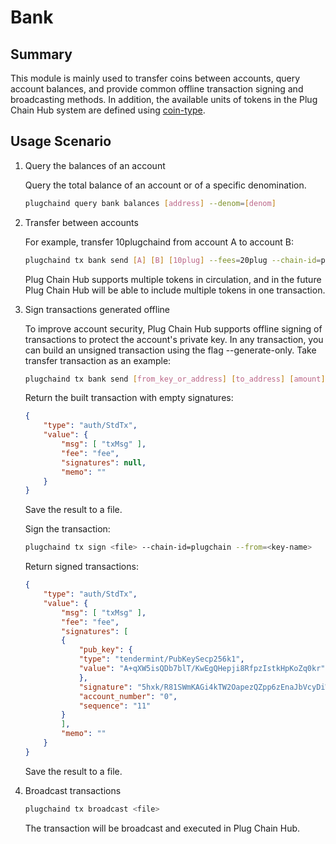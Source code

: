 # Bank

## Summary

This module is mainly used to transfer coins between accounts, query account balances, and provide common offline transaction signing and broadcasting methods. In addition, the available units of tokens in the Plug Chain Hub system are defined using [coin-type](../concepts/coin-type.md).

## Usage Scenario

1. Query the balances of an account

    Query the total balance of an account or of a specific denomination.

    ```bash
    plugchaind query bank balances [address] --denom=[denom]
    ```

2. Transfer between accounts

    For example, transfer 10plugchaind from account A to account B:

    ```bash
    plugchaind tx bank send [A] [B] [10plug] --fees=20plug --chain-id=plugchain
    ```

    Plug Chain Hub supports multiple tokens in circulation, and in the future Plug Chain Hub will be able to include multiple tokens in one transaction.

3. Sign transactions generated offline

    To improve account security, Plug Chain Hub supports offline signing of transactions to protect the account's private key. In any transaction, you can build an unsigned transaction using the flag --generate-only. Take transfer transaction as an example:

    ```bash
    plugchaind tx bank send [from_key_or_address] [to_address] [amount]  --fees=20plug --generate-only
    ```

    Return the built transaction with empty signatures:

    ```json
    {
        "type": "auth/StdTx",
        "value": {
            "msg": [ "txMsg" ],
            "fee": "fee",
            "signatures": null,
            "memo": ""
        }
    }
    ```

    Save the result to a file.

    Sign the transaction:

    ```bash
    plugchaind tx sign <file> --chain-id=plugchain --from=<key-name>
    ```

    Return signed transactions:

    ```json
    {
        "type": "auth/StdTx",
        "value": {
            "msg": [ "txMsg" ],
            "fee": "fee",
            "signatures": [
            {
                "pub_key": {
                "type": "tendermint/PubKeySecp256k1",
                "value": "A+qXW5isQDb7blT/KwEgQHepji8RfpzIstkHpKoZq0kr"
                },
                "signature": "5hxk/R81SWmKAGi4kTW2OapezQZpp6zEnaJbVcyDiWRfgBm4Uejq8+CDk6uzk0aFSgAZzz06E014UkgGpelU7w==",
                "account_number": "0",
                "sequence": "11"
            }
            ],
            "memo": ""
        }
    }
    ```

    Save the result to a file.

4. Broadcast transactions


    ```bash
    plugchaind tx broadcast <file>
    ```

    The transaction will be broadcast and executed in Plug Chain Hub.
